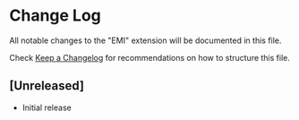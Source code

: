 # Change Log

All notable changes to the "EMI" extension will be documented in this file.

Check [Keep a Changelog](http://keepachangelog.com/) for recommendations on how to structure this file.

## [Unreleased]

- Initial release
